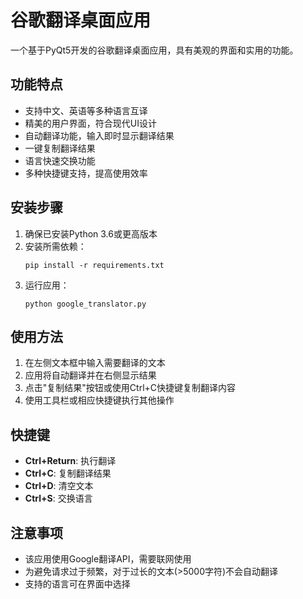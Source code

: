 # 谷歌翻译桌面应用

一个基于PyQt5开发的谷歌翻译桌面应用，具有美观的界面和实用的功能。

## 功能特点

- 支持中文、英语等多种语言互译
- 精美的用户界面，符合现代UI设计
- 自动翻译功能，输入即时显示翻译结果
- 一键复制翻译结果
- 语言快速交换功能
- 多种快捷键支持，提高使用效率

## 安装步骤

1. 确保已安装Python 3.6或更高版本
2. 安装所需依赖：
   ```
   pip install -r requirements.txt
   ```
3. 运行应用：
   ```
   python google_translator.py
   ```

## 使用方法

1. 在左侧文本框中输入需要翻译的文本
2. 应用将自动翻译并在右侧显示结果
3. 点击"复制结果"按钮或使用Ctrl+C快捷键复制翻译内容
4. 使用工具栏或相应快捷键执行其他操作

## 快捷键

- **Ctrl+Return**: 执行翻译
- **Ctrl+C**: 复制翻译结果
- **Ctrl+D**: 清空文本
- **Ctrl+S**: 交换语言

## 注意事项

- 该应用使用Google翻译API，需要联网使用
- 为避免请求过于频繁，对于过长的文本(>5000字符)不会自动翻译
- 支持的语言可在界面中选择 
